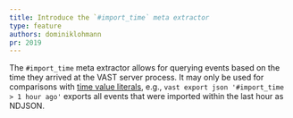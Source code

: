 ```yaml
---
title: Introduce the `#import_time` meta extractor
type: feature
authors: dominiklohmann
pr: 2019
---
```


The `#import_time` meta extractor allows for querying events based on the time
they arrived at the VAST server process. It may only be used for comparisons
with [time value
literals](https://vast.io/docs/understand/query-language/expressions#values),
e.g., `vast export json '#import_time > 1 hour ago'` exports all events that
were imported within the last hour as NDJSON.
